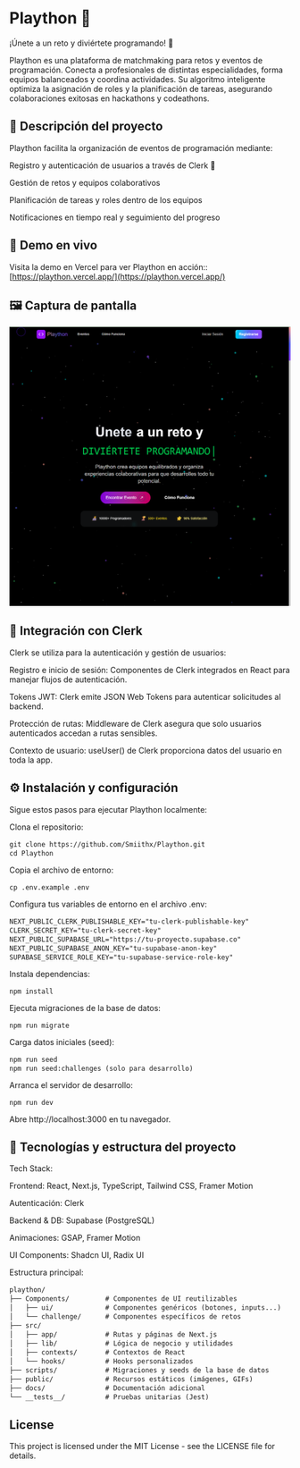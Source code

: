 # Plaython 🚀

¡Únete a un reto y diviértete programando! 🤖

Plaython es una plataforma de matchmaking para retos y eventos de programación. 
Conecta a profesionales de distintas especialidades, forma equipos balanceados y coordina actividades. 
Su algoritmo inteligente optimiza la asignación de roles y la planificación de tareas, asegurando colaboraciones exitosas en hackathons y codeathons.

## 📝 Descripción del proyecto

Plaython facilita la organización de eventos de programación mediante:

Registro y autenticación de usuarios a través de Clerk 🔐

Gestión de retos y equipos colaborativos

Planificación de tareas y roles dentro de los equipos

Notificaciones en tiempo real y seguimiento del progreso


## 🔗 Demo en vivo

Visita la demo en Vercel para ver Plaython en acción:: [https://plaython.vercel.app/](https://plaython.vercel.app/)

## 🖼 Captura de pantalla

![Preview](public/welcome.png)

## 🔐 Integración con Clerk

Clerk se utiliza para la autenticación y gestión de usuarios:

Registro e inicio de sesión: Componentes de Clerk integrados en React para manejar flujos de autenticación.

Tokens JWT: Clerk emite JSON Web Tokens para autenticar solicitudes al backend.

Protección de rutas: Middleware de Clerk asegura que solo usuarios autenticados accedan a rutas sensibles.

Contexto de usuario: useUser() de Clerk proporciona datos del usuario en toda la app.

## ⚙️ Instalación y configuración

Sigue estos pasos para ejecutar Plaython localmente:

Clona el repositorio:

```
git clone https://github.com/Smiithx/Plaython.git
cd Plaython
```

Copia el archivo de entorno:
```
cp .env.example .env
```
Configura tus variables de entorno en el archivo .env:
```
NEXT_PUBLIC_CLERK_PUBLISHABLE_KEY="tu-clerk-publishable-key"
CLERK_SECRET_KEY="tu-clerk-secret-key"
NEXT_PUBLIC_SUPABASE_URL="https://tu-proyecto.supabase.co"
NEXT_PUBLIC_SUPABASE_ANON_KEY="tu-supabase-anon-key"
SUPABASE_SERVICE_ROLE_KEY="tu-supabase-service-role-key"
```
Instala dependencias:
```
npm install
```
Ejecuta migraciones de la base de datos:
```
npm run migrate
```
Carga datos iniciales (seed):
```
npm run seed
npm run seed:challenges (solo para desarrollo)
```
Arranca el servidor de desarrollo:
```
npm run dev
```
Abre http://localhost:3000 en tu navegador.

## 🧱 Tecnologías y estructura del proyecto

Tech Stack:

Frontend: React, Next.js, TypeScript, Tailwind CSS, Framer Motion

Autenticación: Clerk

Backend & DB: Supabase (PostgreSQL)

Animaciones: GSAP, Framer Motion

UI Components: Shadcn UI, Radix UI

Estructura principal:

```
plaython/
├── Components/         # Componentes de UI reutilizables
│   ├── ui/             # Componentes genéricos (botones, inputs...)
│   └── challenge/      # Componentes específicos de retos
├── src/
│   ├── app/            # Rutas y páginas de Next.js
│   ├── lib/            # Lógica de negocio y utilidades
│   ├── contexts/       # Contextos de React
│   └── hooks/          # Hooks personalizados
├── scripts/            # Migraciones y seeds de la base de datos
├── public/             # Recursos estáticos (imágenes, GIFs)
├── docs/               # Documentación adicional
└── __tests__/          # Pruebas unitarias (Jest)
```

## License

This project is licensed under the MIT License - see the LICENSE file for details.
